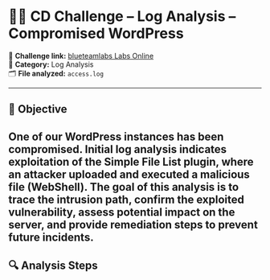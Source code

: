# 🕵️‍♂️ CD Challenge – Log Analysis – Compromised WordPress

🔗 **Challenge link:** [blueteamlabs Labs Online](https://blueteamlabs.online/home/challenge/log-analysis-compromised-wordpress-ce000f5b59)  
📂 **Category:** Log Analysis  
🗂️ **File analyzed:** `access.log`

---

## 🎯 Objective
One of our WordPress instances has been compromised. Initial log analysis indicates exploitation of the Simple File List plugin, where an attacker uploaded and executed a malicious file (WebShell). The goal of this analysis is to trace the intrusion path, confirm the exploited vulnerability, assess potential impact on the server, and provide remediation steps to prevent future incidents.
---
## 🔍 Analysis Steps

